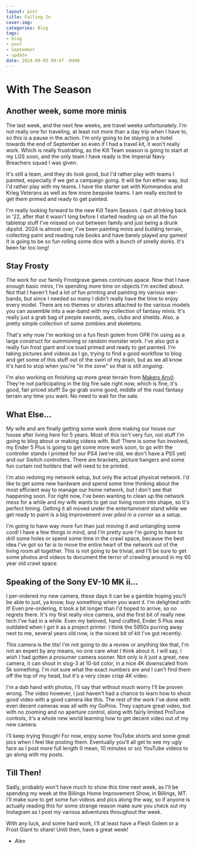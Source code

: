 ```yaml
---
layout: post
title: Falling In
cover-img:
categories: Blog
tags:
- blog
- post
- September
- update
date: 2024-09-03 09:47 -0400
---
```

# With The Season

## Another week, some more minis

The last week, and the next few weeks, are travel weeks unfortunately. I'm not really one for traveling, at least not more than a day trip when I have to, so this is a pause in the action. I'm only going to be staying in a hotel towards the end of September so even if I had a travel kit, it won't really work. Which is really frustrating, as the Kill Team season is going to start at my LGS soon, and the only team I have ready is the Imperial Navy Breachers squad I was given.

It's still a team, and they do look good, but I'd rather play with teams I painted, especially if we get a campaign going. It will be fun either way, but I'd rather play with my teams. I have the starter set with Kommandos and Krieg Veterans as well as few more bespoke teams. I am really excited to get them primed and ready to get painted. 

I'm really looking forward to the new Kill Team Season. I quit drinking back in '22, after that it wasn't long before I started reading up on all the fun tabletop stuff I've missed on out between family and just being a drunk dipshit. 2024 is almost over, I've been painting minis and building terrain, collecting paint and reading rule books and have barely played any games! It is going to be so fun rolling some dice with a bunch of smelly dorks. It's been far too long!

## Stay Frosty

The work for our family Frostgrave games continues apace. Now that I have enough basic minis, I'm spending more time on objects I'm excited about. Not that I haven't had a lot of fun printing and painting my various war-bands, but since I needed so many I didn't really have the time to enjoy every model. There are no themes or stories attached to the various models you can assemble into a war-band with my collection of fantasy minis. It's really just a grab bag of people swords, axes, clubs and shields. Also, a pretty simple collection of some zombies and skeletons. 

That's why now I'm working on a fun flesh golem from OPR I'm using as a large construct for summoning or random monster work. I've also got a really fun frost giant and ice toad primed and ready to get painted. I'm taking pictures and videos as I go, trying to find a good workflow to blog and get some of this stuff out of the swirl of my brain, but as we all know it's hard to stop when you're "in the zone" so that is still *ongoing*. 

I'm also working on finishing up more great terrain from [Makers Anvil](https://www.myminifactory.com/users/MakersAnvil). They're not participating in the big fire sale right now, which is fine, it's good, fair priced stuff! So go grab some good, middle of the road fantasy terrain any time you want. No need to wait for the sale.

## What Else...

My wife and are finally getting some work done making our house *our* house after living here for 5 years. Most of this isn't very fun, not stuff I'm going to blog about or making videos with. But! There is some fun involved, my Ender 5 Plus is going to get some more work soon, to go with the controller stands I printed for our PS4 (we're old, we don't have a PS5 yet) and our Switch controllers. There are brackets, picture hangers and some fun curtain rod holders that will need to be printed. 

I'm also redoing my network setup, but only the actual physical network. I'd like to get some new hardware and spend some time thinking about the most efficient way to manage our home network, but I don't see that happening soon. For right now, I've been wanting to clean up the network mess for a while and my wife wants to get our living room into shape, so it's perfect timing. Getting it all moved under the entertainment stand while we get ready to paint is a big improvement over *piled in a corner* as a setup. 

I'm going to have way more fun than just moving it and untangling some cord! I have a few things in mind, and I'm pretty sure I'm going to have to drill some holes or spend some time in the crawl space, because the best idea I've got so far is to move the entire heart of the network out of the living room all together. This is not going to be trivial, and I'll be sure to get some photos and videos to document the terror of crawling around in my 60 year old crawl space. 

## Speaking of the Sony EV-10 MK ii...

I per-ordered my new camera, these days it can be a gamble hoping you'll be able to just, ya know, buy something when you want it. I'm delighted with it! Even pre-ordering, it took a bit longer than I'd hoped to arrive, so no regrets there. It's my first really nice camera, and the first bit of really new tech I've had in a while. Even my beloved, hand crafted, Ender 5 Plus was outdated when I got it as a project printer. I think the 5950x purring away next to me, several years old now, is the nicest bit of kit I've got recently. 

This camera is the tits! I'm not going to do a review or anything like that, I'm not an expert by any means, no one care what I think about it. I will say, I wish I had gotten a prosumer camera sooner. Not only is it just a great, new camera, it can shoot in slog-3 at 10-bit color, in a nice 4K downscaled from 5k something. I'm not sure what the exact numbers are and I can't find them off the top of my head, but it's a very clean crisp 4K video. 

I'm a dab hand with photos, I'll say that without much worry I'll be proven wrong. The video however, I just haven't had a chance to learn how to shoot good video with a good camera like this. The rest of the work I've done with even decent cameras was all with my GoPros. They capture great video, but with no zooming and no aperture control, along with fairly limited ProTune controls, it's a whole new world learning how to get decent video out of my new camera. 

I'll keep trying though! For now, enjoy some YouTube shorts and some great pics when I feel like posting them. Eventually you'll all get to see my ugly face as I post more full length (I mean, 10 minutes or so) YouTube videos to go along with my posts. 


## Till Then!

Sadly, probably won't have much to show this time next week, as I'll be spending my week at the Billings Home Improvement Show, in Billings, MT. I'll make sure to get some fun videos and pics along the way, so if anyone is actually reading this for some strange reason make sure you check out my Instagram as I post my various adventures throughout the week.

With any luck, and some hard work, I'll at least have a Flesh Golem or a Frost Giant to share! Until then, have a great week!

- Alex